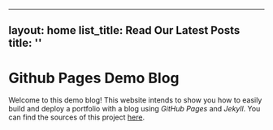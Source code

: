 <!-- index.markdown --> 
--- 
layout: 
home list_title: Read Our Latest Posts title: ''
--- 
# Github Pages Demo Blog 
Welcome to this demo blog! 
This website intends to show you how to easily build and deploy a portfolio with a blog using _GitHub Pages_ and _Jekyll_. You can find the sources of this project [here](https://github.com/SimonDosda/gp-blog).
